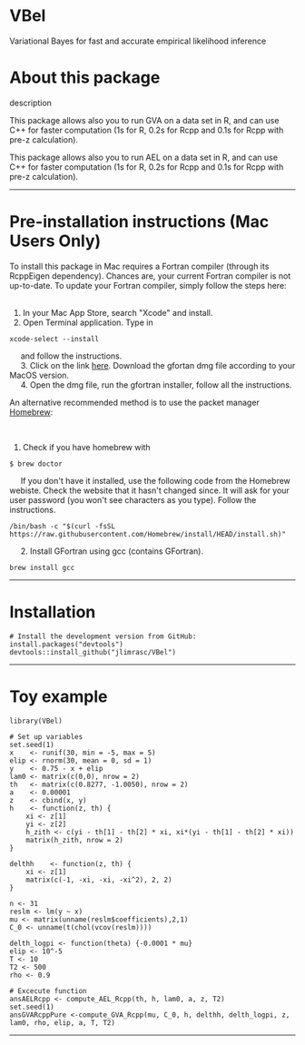 # VBel

Variational Bayes for fast and accurate empirical likelihood inference

# About this package

description

This package allows also you to run GVA on a data set in R, and can use C++ for faster computation 
(1s for R, 0.2s for Rcpp and 0.1s for Rcpp with pre-z calculation).

This package allows also you to run AEL on a data set in R, and can use C++ for faster computation 
(1s for R, 0.2s for Rcpp and 0.1s for Rcpp with pre-z calculation).

* * *

# Pre-installation instructions (Mac Users Only)
To install this package in Mac requires a Fortran compiler (through its RcppEigen dependency).
Chances are, your current Fortran compiler is not up-to-date. To update your Fortran compiler, simply follow the steps here: <br />
&nbsp;

1. In your Mac App Store, search "Xcode" and install. <br />
2. Open Terminal application. Type in

```{eval=FALSE}
xcode-select --install
```
&nbsp; &nbsp;&nbsp;
and follow the instructions.<br />
&nbsp; &nbsp;&nbsp;
3. Click on the link [here](https://github.com/fxcoudert/gfortran-for-macOS/releases). Download the gfortan dmg file according to your MacOS version. <br />
&nbsp; &nbsp;&nbsp;
4. Open the dmg file, run the gfortran installer, follow all the instructions.

An alternative recommended method is to use the packet manager [Homebrew](https://docs.brew.sh/Installation):

&nbsp;
1. Check if you have homebrew with
```{eval=FALSE}
$ brew doctor
```
&nbsp; &nbsp;&nbsp;
If you don't have it installed, use the following code from the Homebrew webiste. Check the website that it hasn't changed since.
It will ask for your user password (you won't see characters as you type). Follow the instructions.
```{eval=FALSE}
/bin/bash -c "$(curl -fsSL https://raw.githubusercontent.com/Homebrew/install/HEAD/install.sh)"
```
&nbsp; &nbsp;&nbsp;
2. Install GFortran using gcc (contains GFortran).
```{eval=FALSE}
brew install gcc
```

* * *

# Installation
```{r}
# Install the development version from GitHub:
install.packages("devtools")
devtools::install_github("jlimrasc/VBel")
```

* * *

# Toy example
```{r}
library(VBel)

# Set up variables
set.seed(1)
x    <- runif(30, min = -5, max = 5)
elip <- rnorm(30, mean = 0, sd = 1)
y    <- 0.75 - x + elip
lam0 <- matrix(c(0,0), nrow = 2)
th   <- matrix(c(0.8277, -1.0050), nrow = 2)
a    <- 0.00001
z    <- cbind(x, y)
h    <- function(z, th) {
    xi <- z[1]
    yi <- z[2]
    h_zith <- c(yi - th[1] - th[2] * xi, xi*(yi - th[1] - th[2] * xi))
    matrix(h_zith, nrow = 2)
}

delthh    <- function(z, th) {
    xi <- z[1]
    matrix(c(-1, -xi, -xi, -xi^2), 2, 2)
}

n <- 31
reslm <- lm(y ~ x)
mu <- matrix(unname(reslm$coefficients),2,1)
C_0 <- unname(t(chol(vcov(reslm))))

delth_logpi <- function(theta) {-0.0001 * mu}
elip <- 10^-5
T <- 10
T2 <- 500
rho <- 0.9

# Excecute function
ansAELRcpp <- compute_AEL_Rcpp(th, h, lam0, a, z, T2)
set.seed(1)
ansGVARcppPure <-compute_GVA_Rcpp(mu, C_0, h, delthh, delth_logpi, z, lam0, rho, elip, a, T, T2)
```

* * *